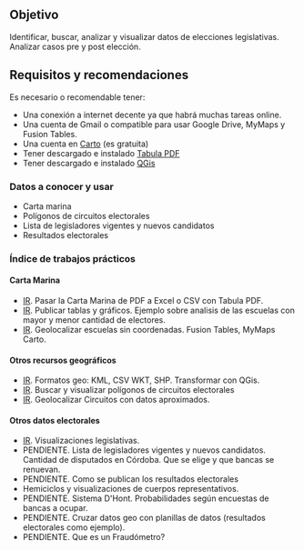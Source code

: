 ## Objetivo

Identificar, buscar, analizar y visualizar datos de elecciones legislativas.  
Analizar casos pre y post elección.  

## Requisitos y recomendaciones
Es necesario o recomendable tener: 
 - Una conexión a internet decente ya que habrá muchas tareas online.
 - Una cuenta de Gmail o compatible para usar Google Drive, MyMaps y Fusion Tables.
 - Una cuenta en [Carto](https://carto.com/) (es gratuita)
 - Tener descargado e instalado [Tabula PDF](http://tabula.technology/)
 - Tener descargado e instalado [QGis](http://www.qgis.org/es/site/)
 
### Datos a conocer y usar
 - Carta marina
 - Polígonos de circuitos electorales
 - Lista de legisladores vigentes y nuevos candidatos
 - Resultados electorales

### Índice de trabajos prácticos

#### Carta Marina
 - [IR](curso/carta-marina-Cordoba.md). Pasar la Carta Marina de PDF a Excel o CSV con Tabula PDF.   
 - [IR](curso/publicar-tablas-y-graficos.md). Publicar tablas y gráficos. Ejemplo sobre analisis de las escuelas con mayor y menor cantidad de electores. 
 - [IR](curso/geolocalizar-csv.md). Geolocalizar escuelas sin coordenadas. Fusion Tables, MyMaps Carto.

#### Otros recursos geográficos
 - [IR](curso/formatos-geo.md). Formatos geo: KML, CSV WKT, SHP. Transformar con QGis.  
 - [IR](curso/poligonos.md). Buscar y visualizar polígonos de circuitos electorales
 - [IR](curso/geolocalizar-circuitos.md). Geolocalizar Circuitos con datos aproximados.  

#### Otros datos electorales
 - [IR](curso/visualizaciones-legislativas.md). Visualizaciones legislativas.
 - PENDIENTE. Lista de legisladores vigentes y nuevos candidatos. Cantidad de disputados en Córdoba. Que se elige y que bancas se renuevan. 
 - PENDIENTE. Como se publican los resultados electorales
 - Hemiciclos y visualizaciones de cuerpos representativos.
 - PENDIENTE. Sistema D'Hont. Probabilidades según encuestas de bancas a ocupar.
 - PENDIENTE. Cruzar datos geo con planillas de datos (resultados electorales como ejemplo).
 - PENDIENTE. Que es un Fraudómetro?
 

 
 
